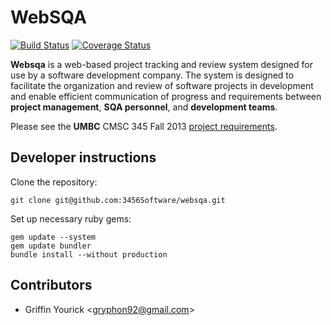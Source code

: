 # WebSQA 
[![Build Status](https://travis-ci.org/3456Software/websqa.png?branch=master)](https://travis-ci.org/3456Software/websqa)
[![Coverage Status](https://coveralls.io/repos/3456Software/websqa/badge.png?branch=master)](https://coveralls.io/r/3456Software/websqa?branch=master)

**Websqa** is a web-based project tracking and review system designed for use by
a software development company. The system is designed to facilitate the
organization and review of software projects in development and enable
efficient communication of progress and requirements between
**project management**, **SQA personnel**, and **development teams**.

Please see the **UMBC** CMSC 345 Fall 2013
[project requirements](http://www.csee.umbc.edu/~squire/cs345_proj.shtml).

## Developer instructions
 Clone the repository:
```
git clone git@github.com:3456Software/websqa.git
```
Set up necessary ruby gems:
```
gem update --system
gem update bundler
bundle install --without production
```

## Contributors
 - Griffin Yourick <[gryphon92@gmail.com](mailto:gryphon92@gmail.com)>
